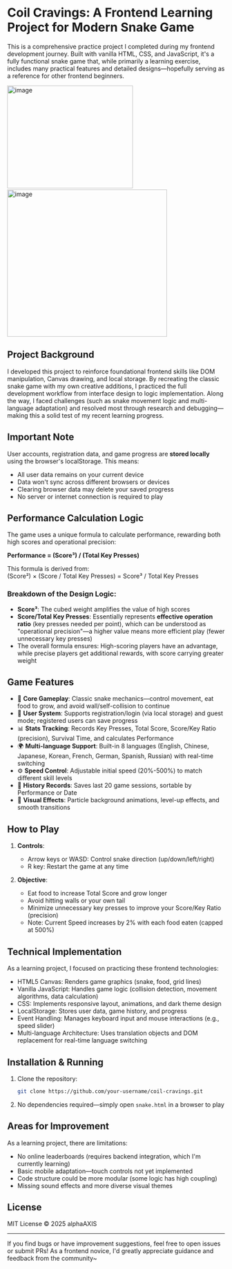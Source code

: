 # Coil Cravings: A Frontend Learning Project for Modern Snake Game

This is a comprehensive practice project I completed during my frontend development journey. Built with vanilla HTML, CSS, and JavaScript, it's a fully functional snake game that, while primarily a learning exercise, includes many practical features and detailed designs—hopefully serving as a reference for other frontend beginners.

<img width="291" height="238" alt="image" src="https://github.com/user-attachments/assets/ba8e4cd4-66a8-48dc-9dd5-5e2bb3392437" />
&nbsp;&nbsp;&nbsp;
<img width="370" height="341" alt="image" src="https://github.com/user-attachments/assets/14f0a2e4-79d4-4936-a2b6-3c99954140b8" />

## Project Background

I developed this project to reinforce foundational frontend skills like DOM manipulation, Canvas drawing, and local storage. By recreating the classic snake game with my own creative additions, I practiced the full development workflow from interface design to logic implementation. Along the way, I faced challenges (such as snake movement logic and multi-language adaptation) and resolved most through research and debugging—making this a solid test of my recent learning progress.

## Important Note

User accounts, registration data, and game progress are **stored locally** using the browser's localStorage. This means:
- All user data remains on your current device
- Data won't sync across different browsers or devices
- Clearing browser data may delete your saved progress
- No server or internet connection is required to play

## Performance Calculation Logic

The game uses a unique formula to calculate performance, rewarding both high scores and operational precision:

**Performance = (Score³) / (Total Key Presses)**

This formula is derived from:  
(Score²) × (Score / Total Key Presses) = Score³ / Total Key Presses  

### Breakdown of the Design Logic:
- **Score³**: The cubed weight amplifies the value of high scores
- **Score/Total Key Presses**: Essentially represents **effective operation ratio** (key presses needed per point), which can be understood as "operational precision"—a higher value means more efficient play (fewer unnecessary key presses)
- The overall formula ensures: High-scoring players have an advantage, while precise players get additional rewards, with score carrying greater weight

## Game Features

- 🐍 **Core Gameplay**: Classic snake mechanics—control movement, eat food to grow, and avoid wall/self-collision to continue
- 👤 **User System**: Supports registration/login (via local storage) and guest mode; registered users can save progress
- 📊 **Stats Tracking**: Records Key Presses, Total Score, Score/Key Ratio (precision), Survival Time, and calculates Performance
- 🌍 **Multi-language Support**: Built-in 8 languages (English, Chinese, Japanese, Korean, French, German, Spanish, Russian) with real-time switching
- ⚙️ **Speed Control**: Adjustable initial speed (20%-500%) to match different skill levels
- 📜 **History Records**: Saves last 20 game sessions, sortable by Performance or Date
- 🎨 **Visual Effects**: Particle background animations, level-up effects, and smooth transitions

## How to Play

1. **Controls**:
   - Arrow keys or WASD: Control snake direction (up/down/left/right)
   - R key: Restart the game at any time

2. **Objective**:
   - Eat food to increase Total Score and grow longer
   - Avoid hitting walls or your own tail
   - Minimize unnecessary key presses to improve your Score/Key Ratio (precision)
   - Note: Current Speed increases by 2% with each food eaten (capped at 500%)

## Technical Implementation

As a learning project, I focused on practicing these frontend technologies:

- HTML5 Canvas: Renders game graphics (snake, food, grid lines)
- Vanilla JavaScript: Handles game logic (collision detection, movement algorithms, data calculation)
- CSS: Implements responsive layout, animations, and dark theme design
- LocalStorage: Stores user data, game history, and progress
- Event Handling: Manages keyboard input and mouse interactions (e.g., speed slider)
- Multi-language Architecture: Uses translation objects and DOM replacement for real-time language switching

## Installation & Running

1. Clone the repository:
   ```bash
   git clone https://github.com/your-username/coil-cravings.git
   ```
2. No dependencies required—simply open `snake.html` in a browser to play

## Areas for Improvement

As a learning project, there are limitations:

- No online leaderboards (requires backend integration, which I'm currently learning)
- Basic mobile adaptation—touch controls not yet implemented
- Code structure could be more modular (some logic has high coupling)
- Missing sound effects and more diverse visual themes

## License

MIT License © 2025 alphaAXIS

---

If you find bugs or have improvement suggestions, feel free to open issues or submit PRs! As a frontend novice, I'd greatly appreciate guidance and feedback from the community~
